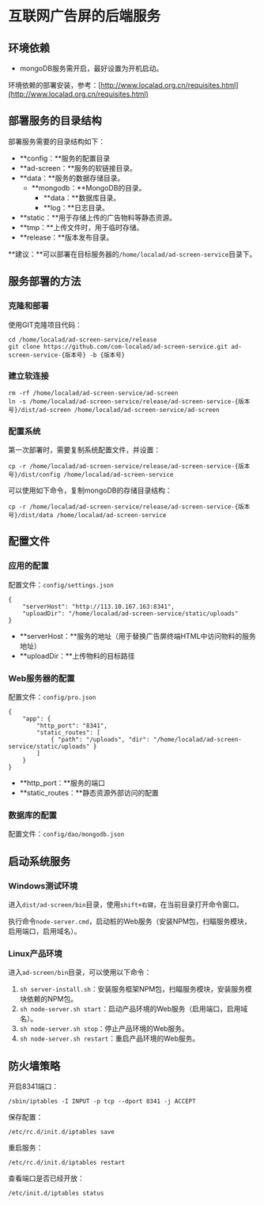 # 互联网广告屏的后端服务 #

## 环境依赖 ##

- mongoDB服务需开启，最好设置为开机启动。

环境依赖的部署安装，参考：[http://www.localad.org.cn/requisites.html](http://www.localad.org.cn/requisites.html)

## 部署服务的目录结构 ##

部署服务需要的目录结构如下：

- **config：**服务的配置目录
- **ad-screen：**服务的软链接目录。
- **data：**服务的数据存储目录。
	- **mongodb：**MongoDB的目录。
		- **data：**数据库目录。
		- **log：**日志目录。
- **static：**用于存储上传的广告物料等静态资源。
- **tmp：**上传文件时，用于临时存储。
- **release：**版本发布目录。

**建议：**可以部署在目标服务器的`/home/localad/ad-screen-service`目录下。

## 服务部署的方法 ##

### 克隆和部署 ###

使用GIT克隆项目代码：

	cd /home/localad/ad-screen-service/release
	git clone https://github.com/com-localad/ad-screen-service.git ad-screen-service-{版本号} -b {版本号}

### 建立软连接 ###

	rm -rf /home/localad/ad-screen-service/ad-screen
	ln -s /home/localad/ad-screen-service/release/ad-screen-service-{版本号}/dist/ad-screen /home/localad/ad-screen-service/ad-screen

### 配置系统 ###

第一次部署时，需要复制系统配置文件，并设置：

	cp -r /home/localad/ad-screen-service/release/ad-screen-service-{版本号}/dist/config /home/localad/ad-screen-service

可以使用如下命令，复制mongoDB的存储目录结构：

	cp -r /home/localad/ad-screen-service/release/ad-screen-service-{版本号}/dist/data /home/localad/ad-screen-service

## 配置文件 ##

### 应用的配置 ###

配置文件：`config/settings.json`

	{
	    "serverHost": "http://113.10.167.163:8341",
	    "uploadDir": "/home/localad/ad-screen-service/static/uploads"
	}

- **serverHost：**服务的地址（用于替换广告屏终端HTML中访问物料的服务地址）
- **uploadDir：**上传物料的目标路径

### Web服务器的配置 ###

配置文件：`config/pro.json`

	{
	    "app": {
	        "http_port": "8341",
	        "static_routes": [
	            { "path": "/uploads", "dir": "/home/localad/ad-screen-service/static/uploads" }
	        ]
	    }
	}

- **http_port：**服务的端口
- **static_routes：**静态资源外部访问的配置

### 数据库的配置 ###

配置文件：`config/dao/mongodb.json`

## 启动系统服务 ##

### Windows测试环境 ###

进入`dist/ad-screen/bin`目录，使用`shift+右键`，在当前目录打开命令窗口。

执行命令`node-server.cmd`，启动桩的Web服务（安装NPM包，扫瞄服务模块，启用端口，启用域名）。

### Linux产品环境 ###

进入`ad-screen/bin`目录，可以使用以下命令：

1. `sh server-install.sh`：安装服务框架NPM包，扫瞄服务模块，安装服务模块依赖的NPM包。
2. `sh node-server.sh start`：启动产品环境的Web服务（启用端口，启用域名）。
3. `sh node-server.sh stop`：停止产品环境的Web服务。
4. `sh node-server.sh restart`：重启产品环境的Web服务。

## 防火墙策略 ##

开启8341端口：

	/sbin/iptables -I INPUT -p tcp --dport 8341 -j ACCEPT

保存配置：

	/etc/rc.d/init.d/iptables save

重启服务：

	/etc/rc.d/init.d/iptables restart

查看端口是否已经开放：

	/etc/init.d/iptables status 